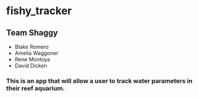 # fishy_tracker

## Team Shaggy

* Blake Romero
* Amelia Waggoner
* Rene Montoya
* David Dicken

### This is an app that will allow a user to track water parameters in their reef aquarium.

